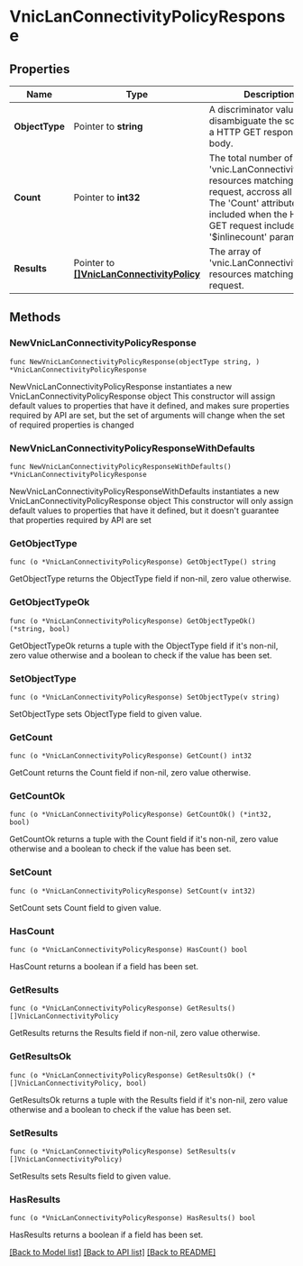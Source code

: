 # VnicLanConnectivityPolicyResponse

## Properties

Name | Type | Description | Notes
------------ | ------------- | ------------- | -------------
**ObjectType** | Pointer to **string** | A discriminator value to disambiguate the schema of a HTTP GET response body. | 
**Count** | Pointer to **int32** | The total number of &#39;vnic.LanConnectivityPolicy&#39; resources matching the request, accross all pages. The &#39;Count&#39; attribute is included when the HTTP GET request includes the &#39;$inlinecount&#39; parameter. | [optional] 
**Results** | Pointer to [**[]VnicLanConnectivityPolicy**](vnic.LanConnectivityPolicy.md) | The array of &#39;vnic.LanConnectivityPolicy&#39; resources matching the request. | [optional] 

## Methods

### NewVnicLanConnectivityPolicyResponse

`func NewVnicLanConnectivityPolicyResponse(objectType string, ) *VnicLanConnectivityPolicyResponse`

NewVnicLanConnectivityPolicyResponse instantiates a new VnicLanConnectivityPolicyResponse object
This constructor will assign default values to properties that have it defined,
and makes sure properties required by API are set, but the set of arguments
will change when the set of required properties is changed

### NewVnicLanConnectivityPolicyResponseWithDefaults

`func NewVnicLanConnectivityPolicyResponseWithDefaults() *VnicLanConnectivityPolicyResponse`

NewVnicLanConnectivityPolicyResponseWithDefaults instantiates a new VnicLanConnectivityPolicyResponse object
This constructor will only assign default values to properties that have it defined,
but it doesn't guarantee that properties required by API are set

### GetObjectType

`func (o *VnicLanConnectivityPolicyResponse) GetObjectType() string`

GetObjectType returns the ObjectType field if non-nil, zero value otherwise.

### GetObjectTypeOk

`func (o *VnicLanConnectivityPolicyResponse) GetObjectTypeOk() (*string, bool)`

GetObjectTypeOk returns a tuple with the ObjectType field if it's non-nil, zero value otherwise
and a boolean to check if the value has been set.

### SetObjectType

`func (o *VnicLanConnectivityPolicyResponse) SetObjectType(v string)`

SetObjectType sets ObjectType field to given value.


### GetCount

`func (o *VnicLanConnectivityPolicyResponse) GetCount() int32`

GetCount returns the Count field if non-nil, zero value otherwise.

### GetCountOk

`func (o *VnicLanConnectivityPolicyResponse) GetCountOk() (*int32, bool)`

GetCountOk returns a tuple with the Count field if it's non-nil, zero value otherwise
and a boolean to check if the value has been set.

### SetCount

`func (o *VnicLanConnectivityPolicyResponse) SetCount(v int32)`

SetCount sets Count field to given value.

### HasCount

`func (o *VnicLanConnectivityPolicyResponse) HasCount() bool`

HasCount returns a boolean if a field has been set.

### GetResults

`func (o *VnicLanConnectivityPolicyResponse) GetResults() []VnicLanConnectivityPolicy`

GetResults returns the Results field if non-nil, zero value otherwise.

### GetResultsOk

`func (o *VnicLanConnectivityPolicyResponse) GetResultsOk() (*[]VnicLanConnectivityPolicy, bool)`

GetResultsOk returns a tuple with the Results field if it's non-nil, zero value otherwise
and a boolean to check if the value has been set.

### SetResults

`func (o *VnicLanConnectivityPolicyResponse) SetResults(v []VnicLanConnectivityPolicy)`

SetResults sets Results field to given value.

### HasResults

`func (o *VnicLanConnectivityPolicyResponse) HasResults() bool`

HasResults returns a boolean if a field has been set.


[[Back to Model list]](../README.md#documentation-for-models) [[Back to API list]](../README.md#documentation-for-api-endpoints) [[Back to README]](../README.md)


